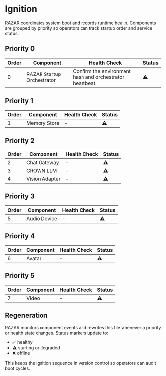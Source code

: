 # Ignition

RAZAR coordinates system boot and records runtime health. Components are grouped by priority so operators can track startup order and service status.

## Priority 0
| Order | Component | Health Check | Status |
| --- | --- | --- | --- |
| 0 | RAZAR Startup Orchestrator | Confirm the environment hash and orchestrator heartbeat. | ⚠️ |

## Priority 1
| Order | Component | Health Check | Status |
| --- | --- | --- | --- |
| 1 | Memory Store | - | ⚠️ |

## Priority 2
| Order | Component | Health Check | Status |
| --- | --- | --- | --- |
| 2 | Chat Gateway | - | ⚠️ |
| 3 | CROWN LLM | - | ⚠️ |
| 4 | Vision Adapter | - | ⚠️ |

## Priority 3
| Order | Component | Health Check | Status |
| --- | --- | --- | --- |
| 5 | Audio Device | - | ⚠️ |

## Priority 4
| Order | Component | Health Check | Status |
| --- | --- | --- | --- |
| 6 | Avatar | - | ⚠️ |

## Priority 5
| Order | Component | Health Check | Status |
| --- | --- | --- | --- |
| 7 | Video | - | ⚠️ |

## Regeneration
RAZAR monitors component events and rewrites this file whenever a priority or health state changes. Status markers update to:

- ✅ healthy
- ⚠️ starting or degraded
- ❌ offline

This keeps the ignition sequence in version control so operators can audit boot cycles.
